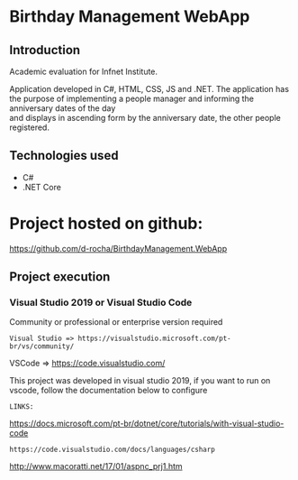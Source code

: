 # Birthday Management WebApp

## Introduction
Academic evaluation for Infnet Institute. 

Application developed in C#, HTML, CSS, JS and .NET.
The application has the purpose of implementing a people manager and informing the anniversary dates of the day  
and displays in ascending form by the anniversary date, the other people registered.

## Technologies used

- C#
- .NET Core

# Project hosted on github:

https://github.com/d-rocha/BirthdayManagement.WebApp

## Project execution

### Visual Studio 2019 or Visual Studio Code
Community or professional or enterprise version required
```
Visual Studio => https://visualstudio.microsoft.com/pt-br/vs/community/
```
VSCode => https://code.visualstudio.com/
 
This project was developed in visual studio 2019, if you want to run on vscode, 
follow the documentation below to configure
```
LINKS:
```
https://docs.microsoft.com/pt-br/dotnet/core/tutorials/with-visual-studio-code
```
https://code.visualstudio.com/docs/languages/csharp 
```
http://www.macoratti.net/17/01/aspnc_prj1.htm
```
